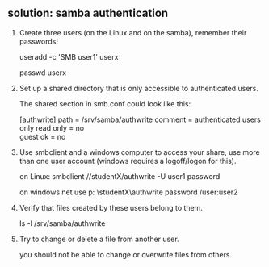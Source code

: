 ## solution: samba authentication

1. Create three users (on the Linux and on the samba), remember their
passwords!

    useradd -c 'SMB user1' userx

    passwd userx

2. Set up a shared directory that is only accessible to authenticated
users.

    The shared section in smb.conf could look like this:

    [authwrite]
     path = /srv/samba/authwrite
     comment = authenticated users only
     read only = no  
     guest ok = no
        

3. Use smbclient and a windows computer to access your share, use more
than one user account (windows requires a logoff/logon for this).

    on Linux: smbclient //studentX/authwrite -U user1 password

    on windows net use p: \\studentX\authwrite password /user:user2

4. Verify that files created by these users belong to them.

    ls -l /srv/samba/authwrite

5. Try to change or delete a file from another user.

    you should not be able to change or overwrite files from others.

